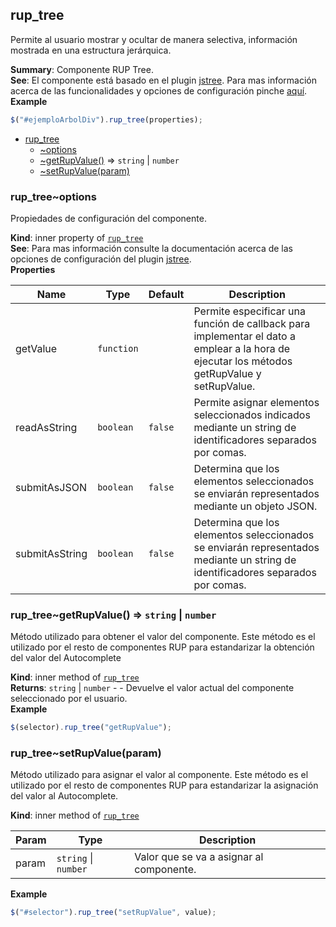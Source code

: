 <a name="module_rup_tree"></a>

## rup_tree
Permite al usuario mostrar y ocultar de manera selectiva, información mostrada en una estructura jerárquica.

**Summary**: Componente RUP Tree.  
**See**: El componente está basado en el plugin [jstree](https://www.jstree.com/). Para mas información acerca de las funcionalidades y opciones de configuración pinche [aquí](https://old.jstree.com/documentation).  
**Example**  
```js
$("#ejemploArbolDiv").rup_tree(properties);
```

* [rup_tree](#module_rup_tree)
    * [~options](#module_rup_tree..options)
    * [~getRupValue()](#module_rup_tree..getRupValue) ⇒ <code>string</code> \| <code>number</code>
    * [~setRupValue(param)](#module_rup_tree..setRupValue)

<a name="module_rup_tree..options"></a>

### rup_tree~options
Propiedades de configuración del componente.

**Kind**: inner property of [<code>rup_tree</code>](#module_rup_tree)  
**See**: Para mas información consulte la documentación acerca de las opciones de configuración del plugin [jstree](https://old.jstree.com/documentation).  
**Properties**

| Name | Type | Default | Description |
| --- | --- | --- | --- |
| getValue | <code>function</code> |  | Permite especificar una función de callback para implementar el dato a emplear a la hora de ejecutar los métodos getRupValue y setRupValue. |
| readAsString | <code>boolean</code> | <code>false</code> | Permite asignar elementos seleccionados indicados mediante un string de identificadores separados por comas. |
| submitAsJSON | <code>boolean</code> | <code>false</code> | Determina que los elementos seleccionados se enviarán representados mediante un objeto JSON. |
| submitAsString | <code>boolean</code> | <code>false</code> | Determina que los elementos seleccionados se enviarán representados mediante un string de identificadores separados por comas. |

<a name="module_rup_tree..getRupValue"></a>

### rup_tree~getRupValue() ⇒ <code>string</code> \| <code>number</code>
Método utilizado para obtener el valor del componente. Este método es el utilizado por el resto de componentes RUP para estandarizar la  obtención del valor del Autocomplete

**Kind**: inner method of [<code>rup_tree</code>](#module_rup_tree)  
**Returns**: <code>string</code> \| <code>number</code> - - Devuelve el valor actual del componente seleccionado por el usuario.  
**Example**  
```js
$(selector).rup_tree("getRupValue");
```
<a name="module_rup_tree..setRupValue"></a>

### rup_tree~setRupValue(param)
Método utilizado para asignar el valor al componente. Este método es el utilizado porel resto de componentes RUP para estandarizar la asignación del valor al Autocomplete.

**Kind**: inner method of [<code>rup_tree</code>](#module_rup_tree)  

| Param | Type | Description |
| --- | --- | --- |
| param | <code>string</code> \| <code>number</code> | Valor que se va a asignar al componente. |

**Example**  
```js
$("#selector").rup_tree("setRupValue", value);
```
